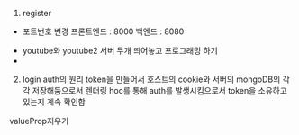 1. register

* 포트번호 변경
프론트엔드 : 8000
백엔드 : 8080

- youtube와 youtube2 서버 두개 띄어놓고 프로그래밍 하기
- 
2. login 
   auth의 원리
   token을 만들어서 호스트의 cookie와 서버의 mongoDB의 각각 저장해둠으로서
   렌더링 hoc를 통해 auth를 발생시킴으로서 token을 소유하고 있는지 계속 확인함

valueProp지우기

